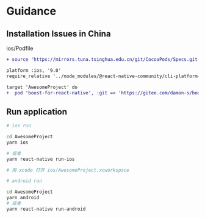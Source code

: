 # Guidance

## Installation Issues in China

ios/Podfile

```diff
+ source 'https://mirrors.tuna.tsinghua.edu.cn/git/CocoaPods/Specs.git'

platform :ios, '9.0'
require_relative '../node_modules/@react-native-community/cli-platform-ios/native_modules'

target 'AwesomeProject' do
+  pod 'boost-for-react-native', :git => 'https://gitee.com/damon-s/boost-for-react-native.git'
```

## Run application

```bash
# ios run

cd AwesomeProject
yarn ios

# 或者
yarn react-native run-ios

# 用 xcode 打开 ios/AwesomeProject.xcworkspace
```

```bash
# android run

cd AwesomeProject
yarn android
# 或者
yarn react-native run-android
```
